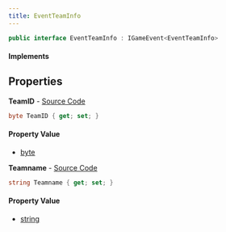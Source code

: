 ```yaml
---
title: EventTeamInfo
---
```


```csharp
public interface EventTeamInfo : IGameEvent<EventTeamInfo>
```

#### Implements

## Properties

**TeamID** - [Source Code](https://github.com/swiftly-solution/swiftlys2/blob/master/managed/src/SwiftlyS2.Generated/GameEvents/Interfaces/EventTeamInfo.cs#L23)

```csharp
byte TeamID { get; set; }
```

#### Property Value

- [byte](https://learn.microsoft.com/dotnet/api/system.byte)

**Teamname** - [Source Code](https://github.com/swiftly-solution/swiftlys2/blob/master/managed/src/SwiftlyS2.Generated/GameEvents/Interfaces/EventTeamInfo.cs#L30)

```csharp
string Teamname { get; set; }
```

#### Property Value

- [string](https://learn.microsoft.com/dotnet/api/system.string)

